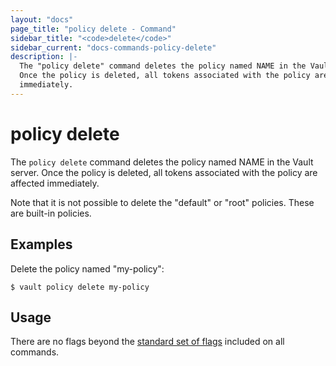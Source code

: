 ```yaml
---
layout: "docs"
page_title: "policy delete - Command"
sidebar_title: "<code>delete</code>"
sidebar_current: "docs-commands-policy-delete"
description: |-
  The "policy delete" command deletes the policy named NAME in the Vault server.
  Once the policy is deleted, all tokens associated with the policy are affected
  immediately.
---
```


# policy delete

The `policy delete` command deletes the policy named NAME in the Vault server.
Once the policy is deleted, all tokens associated with the policy are affected
immediately.

Note that it is not possible to delete the "default" or "root" policies. These
are built-in policies.

## Examples

Delete the policy named "my-policy":

```text
$ vault policy delete my-policy
```

## Usage

There are no flags beyond the [standard set of flags](/docs/commands/index.html)
included on all commands.
